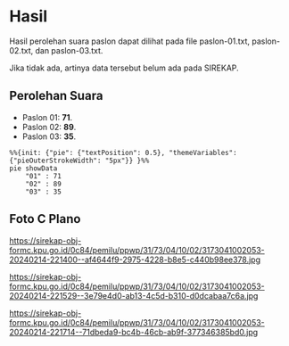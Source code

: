 # Hasil

Hasil perolehan suara paslon dapat dilihat pada file paslon-01.txt, paslon-02.txt, dan paslon-03.txt.

Jika tidak ada, artinya data tersebut belum ada pada SIREKAP.

## Perolehan Suara

 * Paslon 01: **71**.
 * Paslon 02: **89**.
 * Paslon 03: **35**.

```mermaid
%%{init: {"pie": {"textPosition": 0.5}, "themeVariables": {"pieOuterStrokeWidth": "5px"}} }%%
pie showData
    "01" : 71
    "02" : 89
    "03" : 35
```
## Foto C Plano

https://sirekap-obj-formc.kpu.go.id/0c84/pemilu/ppwp/31/73/04/10/02/3173041002053-20240214-221400--af4644f9-2975-4228-b8e5-c440b98ee378.jpg

https://sirekap-obj-formc.kpu.go.id/0c84/pemilu/ppwp/31/73/04/10/02/3173041002053-20240214-221529--3e79e4d0-ab13-4c5d-b310-d0dcabaa7c6a.jpg

https://sirekap-obj-formc.kpu.go.id/0c84/pemilu/ppwp/31/73/04/10/02/3173041002053-20240214-221714--71dbeda9-bc4b-46cb-ab9f-377346385bd0.jpg
